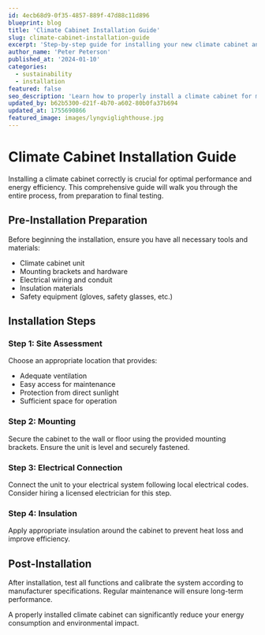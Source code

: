 ```yaml
---
id: 4ecb68d9-0f35-4857-889f-47d88c11d896
blueprint: blog
title: 'Climate Cabinet Installation Guide'
slug: climate-cabinet-installation-guide
excerpt: 'Step-by-step guide for installing your new climate cabinet and optimizing energy efficiency.'
author_name: 'Peter Peterson'
published_at: '2024-01-10'
categories:
  - sustainability
  - installation
featured: false
seo_description: 'Learn how to properly install a climate cabinet for maximum energy efficiency and performance.'
updated_by: b62b5300-d21f-4b70-a602-80b0fa37b694
updated_at: 1755690866
featured_image: images/lyngviglighthouse.jpg
---
```

# Climate Cabinet Installation Guide

Installing a climate cabinet correctly is crucial for optimal performance and energy efficiency. This comprehensive guide will walk you through the entire process, from preparation to final testing.

## Pre-Installation Preparation

Before beginning the installation, ensure you have all necessary tools and materials:

- Climate cabinet unit
- Mounting brackets and hardware
- Electrical wiring and conduit
- Insulation materials
- Safety equipment (gloves, safety glasses, etc.)

## Installation Steps

### Step 1: Site Assessment
Choose an appropriate location that provides:
- Adequate ventilation
- Easy access for maintenance
- Protection from direct sunlight
- Sufficient space for operation

### Step 2: Mounting
Secure the cabinet to the wall or floor using the provided mounting brackets. Ensure the unit is level and securely fastened.

### Step 3: Electrical Connection
Connect the unit to your electrical system following local electrical codes. Consider hiring a licensed electrician for this step.

### Step 4: Insulation
Apply appropriate insulation around the cabinet to prevent heat loss and improve efficiency.

## Post-Installation

After installation, test all functions and calibrate the system according to manufacturer specifications. Regular maintenance will ensure long-term performance.

A properly installed climate cabinet can significantly reduce your energy consumption and environmental impact.
